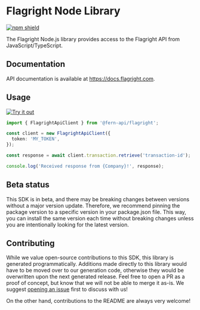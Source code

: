 # Flagright Node Library

[![npm shield](https://img.shields.io/npm/v/@fern-api/flagright)](https://www.npmjs.com/package/@fern-api/flagright)

The Flagright Node.js library provides access to the Flagright API from JavaScript/TypeScript.

## Documentation

API documentation is available at <https://docs.flagright.com>.

## Usage

[![Try it out](https://developer.stackblitz.com/img/open_in_stackblitz.svg)](https://stackblitz.com/edit/flagright-typescript?file=app.ts&view=editor)

```typescript
import { FlagrightApiClient } from '@fern-api/flagright';

const client = new FlagrightApiClient({
  token: 'MY_TOKEN',
});

const response = await client.transaction.retrieve('transaction-id');

console.log('Received response from {Company}!', response);
```

## Beta status

This SDK is in beta, and there may be breaking changes between versions without a major version update. Therefore, we recommend pinning the package version to a specific version in your package.json file. This way, you can install the same version each time without breaking changes unless you are intentionally looking for the latest version.

## Contributing

While we value open-source contributions to this SDK, this library is generated programmatically. Additions made directly to this library would have to be moved over to our generation code, otherwise they would be overwritten upon the next generated release. Feel free to open a PR as a proof of concept, but know that we will not be able to merge it as-is. We suggest [opening an issue](https://github.com/fern-{company}/{company}-node/issues) first to discuss with us!

On the other hand, contributions to the README are always very welcome!
